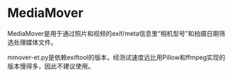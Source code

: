 # MediaMover

MediaMover是用于通过照片和视频的exif/meta信息里“相机型号”和拍摄日期筛选处理媒体文件。

mmover-et.py是依赖exiftool的版本，经测试速度远比用Pillow和ffmpeg实现的版本慢得多，因此不建议使用。